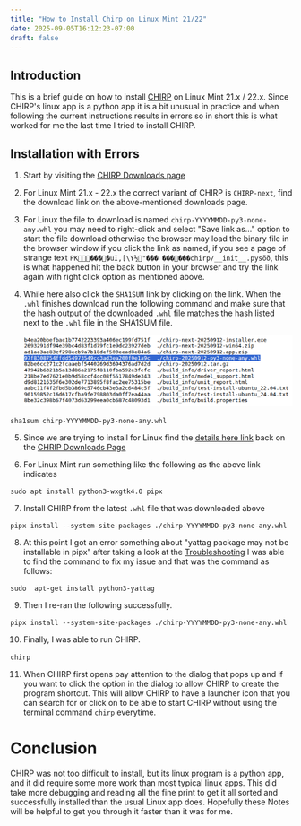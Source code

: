 ```yaml
---
title: "How to Install Chirp on Linux Mint 21/22"
date: 2025-09-05T16:12:23-07:00
draft: false
---
```


## Introduction 
This is a brief guide on how to install [CHIRP](https://chirpmyradio.com/projects/chirp/wiki/Home) on Linux Mint 21.x / 22.x. Since CHIRP's linux app is a python app it is a bit unusual in practice and when following the current instructions results in errors so in short this is what worked for me the last time I tried to install CHIRP.

## Installation with Errors

1. Start by visiting the [CHIRP Downloads page](https://chirpmyradio.com/projects/chirp/wiki/Download)

2. For Linux Mint 21.x - 22.x the correct variant of CHIRP is `CHIRP-next`, find the download link on the above-mentioned downloads  page. 

3. For Linux the file to download is named `chirp-YYYYMMDD-py3-none-any.whl` you may need to right-click and select "Save link as..." option to start the file download otherwise  the browser may load the binary file in the browser window if you click the link as named, if you see a page of strange text `PK����uI,[\Y½"��� ������chirp/__init__.pysöð`, this is what happened hit the back button in your browser and try the link again with right click option as mentioned above.

4. While here also click the `SHA1SUM` link by clicking on the link.  When the `.whl` finishes download run the following command and make sure that the hash output of the downloaded `.whl` file  matches the hash listed next to the `.whl` file in the SHA1SUM file.

    ![Exmple of what a picture of the SHA1SUM file contents looks like](SHA1SUM.png)

```
sha1sum chirp-YYYYMMDD-py3-none-any.whl
```

5. Since we are trying to install for Linux find the [details here link](https://chirpmyradio.com/projects/chirp/wiki/ChirpOnLinux) back on the [CHRIP Downloads Page](https://chirpmyradio.com/projects/chirp/wiki/Download#)

6. For Linux Mint run something like the following as the above link indicates 
```
sudo apt install python3-wxgtk4.0 pipx
```

7. Install CHIRP from the latest `.whl` file that was downloaded above 

```
pipx install --system-site-packages ./chirp-YYYYMMDD-py3-none-any.whl
```

8. At this point I got an error something about "yattag package may not be installable in pipx" after taking a look at the [Troubleshooting](https://chirpmyradio.com/projects/chirp/wiki/ChirpOnLinux#Troubleshooting) I was able to find the command to fix my issue and that was the command as follows: 

```
sudo  apt-get install python3-yattag
```
9. Then I re-ran the following successfully.

```
pipx install --system-site-packages ./chirp-YYYYMMDD-py3-none-any.whl
```

10. Finally, I was able to run CHIRP. 

```chirp```

11. When CHIRP first opens pay attention to the dialog that pops up and if you want to click the option in the dialog to allow CHIRP to create the program shortcut.  This will allow CHIRP to have a launcher icon that you can search for or click on to be able to start CHIRP without using the terminal command `chirp` everytime.


# Conclusion 

CHIRP was not too difficult to install, but its linux program is a python app, and it did require some more work than most typical linux apps. This did take more debugging and reading all the fine print to get it all sorted and successfully installed than the usual Linux app does. Hopefully these Notes will be helpful to get you through it faster than it was for me.
